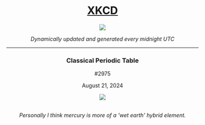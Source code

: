 
<h1 align="center"><a href="https://xkcd.com">XKCD</a></h1>
<div align="center">
    <img src="https://img.shields.io/github/last-commit/ShashashankThakur/XKCD?label=last%20updated" />
</div>

<p align="center"><i>Dynamically updated and generated every midnight UTC</i></p>
<hr>
<div align="center">
    <h3><strong>Classical Periodic Table</strong></h3>
    <p>#2975</p>
    <p>August 21, 2024</p>
    <img src="https://imgs.xkcd.com/comics/classical_periodic_table.png">
    <br></br>
    <p><i>Personally I think mercury is more of a 'wet earth' hybrid element.</i></p>
</div>
